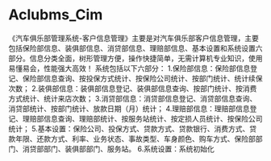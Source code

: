 # Aclubms_Cim
 《汽车俱乐部管理系统-客户信息管理》主要是对汽车俱乐部客户信息管理，主要包括保险部信息、装俱部信息、消贷部信息、理赔部信息、基本设置和系统设置六部分。信息分类全面，树形管理方便，操作快捷简单，无需计算机专业知识，使用易懂易会，性能强大高效！  系统包括以下六部分：  1.保险部信息：保险部信息登记、保险部信息查询、按投保方式统计、按保险公司统计、按部门统计、统计续保次数；  2.装俱部信息：装俱部信息登记、装俱部信息查询、按部门统计、按消费方式统计、统计来店次数；  3.消贷部信息：消贷部信息登记、消贷部信息查询、消贷部统计、按部门统计、放款日期（月）统计；  4.理赔部信息：理赔部信息登记、理赔部信息查询、理赔部统计、按服务站统计、按定损人员统计、按保险公司统计；  5.基本设置：保险公司、投保方式、贷款方式、贷款银行、消费方式、贷款年限、还款方式、利率、业务状态、事故类型、车身颜色、购车方式、保险部部门、消贷部部门、装俱部部门、服务站。  6.系统设置：系统初始化
